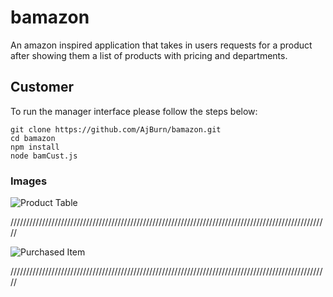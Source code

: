 # bamazon
An amazon inspired application that takes in users requests for a product after showing them a list of products with pricing and departments.

## Customer

To run the manager interface please follow the steps below:

	git clone https://github.com/AjBurn/bamazon.git
	cd bamazon
	npm install
	node bamCust.js
  
  ### Images
  
 ![Product Table](https://user-images.githubusercontent.com/60077953/90852081-cbc8e780-e333-11ea-9318-6c0b347953f5.png)
 
  /////////////////////////////////////////////////////////////////////////////////////////////////////
 
 ![Purchased Item](https://user-images.githubusercontent.com/60077953/90852166-06328480-e334-11ea-85eb-f8f90dba5db6.png)
 
 /////////////////////////////////////////////////////////////////////////////////////////////////////
